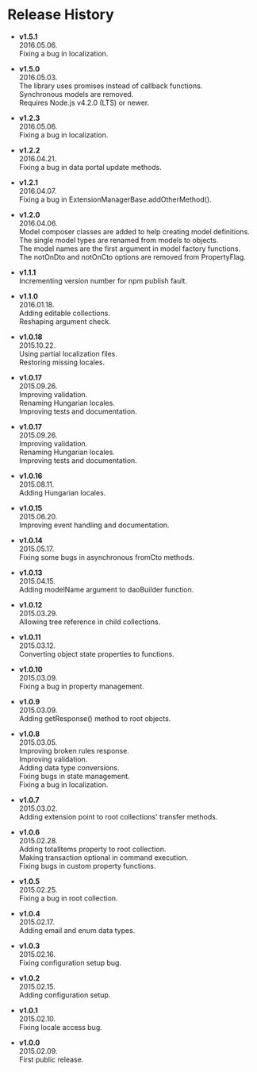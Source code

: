 # Release History

* __v1.5.1__  
  2016.05.06.  
  Fixing a bug in localization.
    
* __v1.5.0__  
  2016.05.03.  
  The library uses promises instead of callback functions.  
  Synchronous models are removed.  
  Requires Node.js v4.2.0 (LTS) or newer.
  
* __v1.2.3__  
  2016.05.06.  
  Fixing a bug in localization.
    
* __v1.2.2__  
  2016.04.21.  
  Fixing a bug in data portal update methods.
    
* __v1.2.1__  
  2016.04.07.  
  Fixing a bug in ExtensionManagerBase.addOtherMethod().
  
* __v1.2.0__  
  2016.04.06.  
  Model composer classes are added to help creating model definitions.  
  The single model types are renamed from models to objects.  
  The model names are the first argument in model factory functions.  
  The notOnDto and notOnCto options are removed from PropertyFlag.
  
* __v1.1.1__  
  Incrementing version number for npm publish fault.
  
* __v1.1.0__  
  2016.01.18.  
  Adding editable collections.  
  Reshaping argument check.
  
* __v1.0.18__  
  2015.10.22.  
  Using partial localization files.  
  Restoring missing locales.
  
* __v1.0.17__  
  2015.09.26.  
  Improving validation.  
  Renaming Hungarian locales.  
  Improving tests and documentation.
  
* __v1.0.17__  
  2015.09.26.  
  Improving validation.  
  Renaming Hungarian locales.  
  Improving tests and documentation.
  
* __v1.0.16__  
  2015.08.11.  
  Adding Hungarian locales.
  
* __v1.0.15__  
  2015.06.20.  
  Improving event handling and documentation.
  
* __v1.0.14__  
  2015.05.17.  
  Fixing some bugs in asynchronous fromCto methods.

* __v1.0.13__  
  2015.04.15.  
  Adding modelName argument to daoBuilder function.

* __v1.0.12__  
  2015.03.29.  
  Allowing tree reference in child collections.

* __v1.0.11__  
  2015.03.12.  
  Converting object state properties to functions.

* __v1.0.10__  
  2015.03.09.  
  Fixing a bug in property management.

* __v1.0.9__  
  2015.03.09.  
  Adding getResponse() method to root objects.

* __v1.0.8__  
  2015.03.05.  
  Improving broken rules response.  
  Improving validation.  
  Adding data type conversions.  
  Fixing bugs in state management.  
  Fixing a bug in localization.

* __v1.0.7__  
  2015.03.02.  
  Adding extension point to root collections' transfer methods.

* __v1.0.6__  
  2015.02.28.  
  Adding totalItems property to root collection.  
  Making transaction optional in command execution.  
  Fixing bugs in custom property functions.

* __v1.0.5__  
  2015.02.25.  
  Fixing a bug in root collection.

* __v1.0.4__  
  2015.02.17.  
  Adding email and enum data types.

* __v1.0.3__  
  2015.02.16.  
  Fixing configuration setup bug.

* __v1.0.2__  
  2015.02.15.  
  Adding configuration setup.

* __v1.0.1__  
  2015.02.10.  
  Fixing locale access bug.

* __v1.0.0__  
  2015.02.09.  
  First public release.
